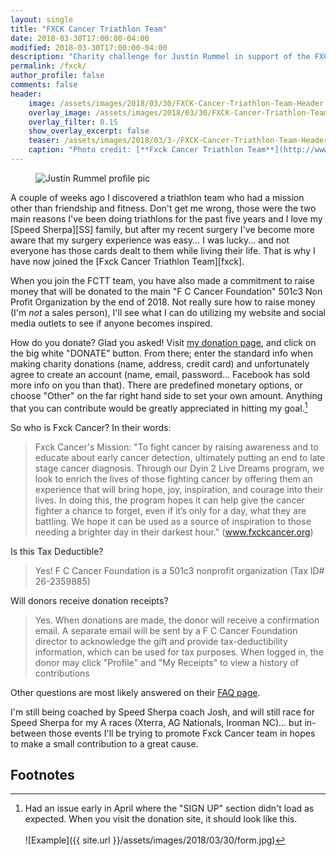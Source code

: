 ```yaml
---
layout: single
title: "FXCK Cancer Triathlon Team"
date: 2018-03-30T17:00:00-04:00
modified: 2018-03-30T17:00:00-04:00
description: "Charity challenge for Justin Rummel in support of the FXCK Cancer Triathlon Team!"
permalink: /fxck/
author_profile: false
comments: false
header:
    image: /assets/images/2018/03/30/FXCK-Cancer-Triathlon-Team-Header.jpg            # Twitter (use 'overlay_image')
    overlay_image: /assets/images/2018/03/30/FXCK-Cancer-Triathlon-Team-Header.jpg    # Article header at 2048x768
    overlay_filter: 0.15
    show_overlay_excerpt: false
    teaser: /assets/images/2018/03/3-/FXCK-Cancer-Triathlon-Team-Header-Twitter.jpg   # Shrink image to 575x216
    caption: "Photo credit: [**Fxck Cancer Triathlon Team**](http://www.fxckcancer.org/TriTeam/)"
---
```

<figure class="align-right"><img src="{{ site.url }}/assets/images/2018/03/30/scar-256.jpg" alt="Justin Rummel profile pic" /></figure>A couple of weeks ago I discovered a triathlon team who had a mission other than friendship and fitness.  Don't get me wrong, those were the two main reasons I've been doing triathlons for the past five years and I love my [Speed Sherpa][SS] family, but after my recent surgery I've become more aware that my surgery experience was easy... I was lucky... and not everyone has those cards dealt to them while living their life.  That is why I have now joined the [Fxck Cancer Triathlon Team][fxck].

When you join the FCTT team, you have also made a commitment to raise money that will be donated to the main "F C Cancer Foundation" 501c3 Non Profit Organization by the end of 2018.  Not really sure how to raise money (I'm *not* a sales person), I'll see what I can do utilizing my website and social media outlets to see if anyone becomes inspired.

How do you donate?  Glad you asked! Visit [my donation page][donate], and click on the big white "DONATE" button.  From there; enter the standard info when making charity donations (name, address, credit card) and unfortunately agree to create an account (name, email, password... Facebook has sold more info on you than that).  There are predefined monetary options, or choose "Other" on the far right hand side to set your own amount.  Anything that you can contribute would be greatly appreciated in hitting my goal.[^1]

So who is Fxck Cancer? In their words: 

> Fxck Cancer's Mission: "To fight cancer by raising awareness and to educate about early cancer detection, ultimately putting an end to late stage cancer diagnosis. Through our Dyin 2 Live Dreams program, we look to enrich the lives of those fighting cancer by offering them an experience that will bring hope, joy, inspiration, and courage into their lives. In doing this, the program hopes it can help give the cancer fighter a chance to forget, even if it’s only for a day, what they are battling. We hope it can be used as a source of inspiration to those needing a brighter day in their darkest hour." (www.fxckcancer.org)

Is this Tax Deductible?

> Yes! F C Cancer Foundation is a 501c3 nonprofit organization (Tax ID# 26-2359885)

Will donors receive donation receipts?

> Yes. When donations are made, the donor will receive a confirmation email. A separate email will be sent by a F C Cancer Foundation director to acknowledge the gift and provide tax-deductibility information, which can be used for tax purposes. When logged in, the donor may click "Profile" and "My Receipts" to view a history of contributions

Other questions are most likely answered on their [FAQ page][faq].

I'm still being coached by Speed Sherpa coach Josh, and will still race for Speed Sherpa for my A races (Xterra, AG Nationals, Ironman NC)... but in-between those events I'll be trying to promote Fxck Cancer team in hopes to make a small contribution to a great cause.

Footnotes
---

[^1]: Had an issue early in April where the "SIGN UP" section didn't load as expected.  When you visit the donation site, it should look like this.<br /><br /> ![Example]({{ site.url }}/assets/images/2018/03/30/form.jpg)

[SS]: http://www.speedsherpa.com
[donate]: https://bit.rummel.co/fxckcancer
[faq]: https://fxckcancer.crowdchange.co/faq
[fxck]: http://www.fuckcancer.org/TriTeam/